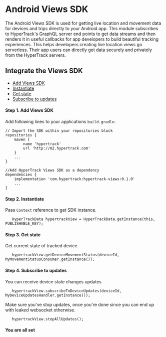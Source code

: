 # Android Views SDK

The Android Views SDK is used for getting live location and movement data for devices and trips directly to your Android app. This module subscribes to HyperTrack's GraphQL server end points to get data streams and then renders it in useful callbacks for app developers to build beautiful tracking experiences. This helps developers creating live location views go serverless. Their app users can directly get data securely and privately from the HyperTrack servers.

## Integrate the Views SDK
 - [Add Views SDK](#step-1-add-views-sdk)
 - [Instantiate](#step-2-instantiate)
 - [Get state](#step-3-get-state)
 - [Subscribe to updates](#step-4-subscribe-to-updates)

#### Step 1. Add Views SDK
Add following lines to your applications `build.gradle`:
```
// Import the SDK within your repositories block
repositories {
    maven {
        name 'hypertrack'
        url 'http://m2.hypertrack.com'
    }
    ...
}

//Add HyperTrack Views SDK as a dependency
dependencies {
    implementation 'com.hypertrack:hypertrack-views:0.1.0'
    ...
}
```

#### Step 2. Instantiate
Pass `Context` reference to get SDK instance.
```
   HyperTrackData hypertrackView = HyperTrackData.getInstance(this, PUBLISHABLE_KEY);
```

#### Step 3. Get state
Get current state of tracked device
```
   hypertrackView.getDeviceMovementStatus(deviceId, MyMovementStatusConsumer.getInstance());
```

#### Step 4. Subscribe to updates
You can receive device state changes updates
```
   hypertrackView.subscribeToDeviceUpdates(deviceId, MyDeviceUpdatesHandler.getInstance());
```
Make sure you've stop updates, once you're done since you can end up with leaked websocket otherwise.

```
   hypertrackView.stopAllUpdates();
```

#### You are all set
